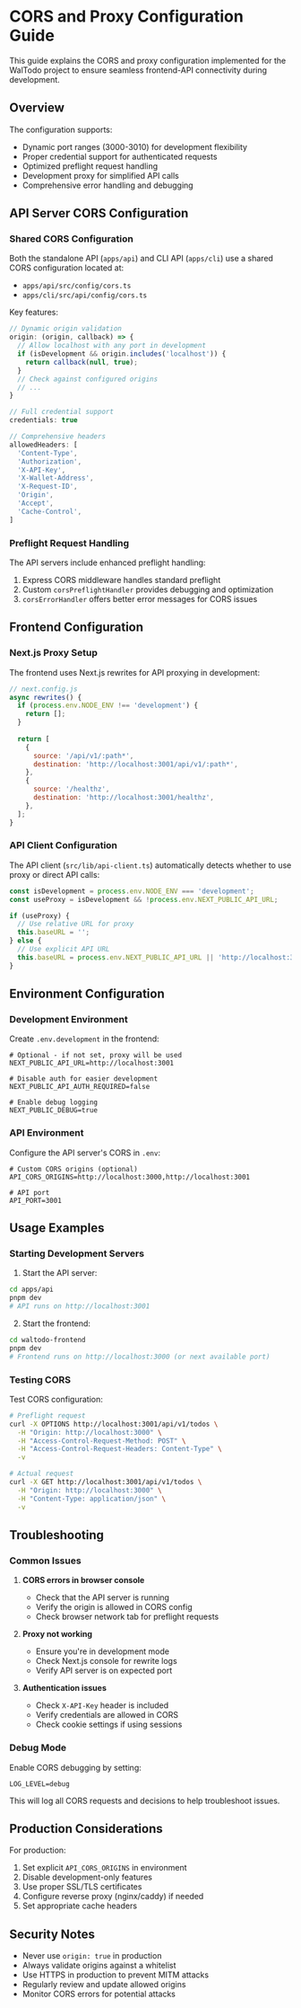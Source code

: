 # CORS and Proxy Configuration Guide

This guide explains the CORS and proxy configuration implemented for the WalTodo project to ensure seamless frontend-API connectivity during development.

## Overview

The configuration supports:
- Dynamic port ranges (3000-3010) for development flexibility
- Proper credential support for authenticated requests
- Optimized preflight request handling
- Development proxy for simplified API calls
- Comprehensive error handling and debugging

## API Server CORS Configuration

### Shared CORS Configuration

Both the standalone API (`apps/api`) and CLI API (`apps/cli`) use a shared CORS configuration located at:
- `apps/api/src/config/cors.ts`
- `apps/cli/src/api/config/cors.ts`

Key features:
```typescript
// Dynamic origin validation
origin: (origin, callback) => {
  // Allow localhost with any port in development
  if (isDevelopment && origin.includes('localhost')) {
    return callback(null, true);
  }
  // Check against configured origins
  // ...
}

// Full credential support
credentials: true

// Comprehensive headers
allowedHeaders: [
  'Content-Type',
  'Authorization',
  'X-API-Key',
  'X-Wallet-Address',
  'X-Request-ID',
  'Origin',
  'Accept',
  'Cache-Control',
]
```

### Preflight Request Handling

The API servers include enhanced preflight handling:
1. Express CORS middleware handles standard preflight
2. Custom `corsPreflightHandler` provides debugging and optimization
3. `corsErrorHandler` offers better error messages for CORS issues

## Frontend Configuration

### Next.js Proxy Setup

The frontend uses Next.js rewrites for API proxying in development:

```javascript
// next.config.js
async rewrites() {
  if (process.env.NODE_ENV !== 'development') {
    return [];
  }
  
  return [
    {
      source: '/api/v1/:path*',
      destination: 'http://localhost:3001/api/v1/:path*',
    },
    {
      source: '/healthz',
      destination: 'http://localhost:3001/healthz',
    },
  ];
}
```

### API Client Configuration

The API client (`src/lib/api-client.ts`) automatically detects whether to use proxy or direct API calls:

```typescript
const isDevelopment = process.env.NODE_ENV === 'development';
const useProxy = isDevelopment && !process.env.NEXT_PUBLIC_API_URL;

if (useProxy) {
  // Use relative URL for proxy
  this.baseURL = '';
} else {
  // Use explicit API URL
  this.baseURL = process.env.NEXT_PUBLIC_API_URL || 'http://localhost:3001';
}
```

## Environment Configuration

### Development Environment

Create `.env.development` in the frontend:
```env
# Optional - if not set, proxy will be used
NEXT_PUBLIC_API_URL=http://localhost:3001

# Disable auth for easier development
NEXT_PUBLIC_API_AUTH_REQUIRED=false

# Enable debug logging
NEXT_PUBLIC_DEBUG=true
```

### API Environment

Configure the API server's CORS in `.env`:
```env
# Custom CORS origins (optional)
API_CORS_ORIGINS=http://localhost:3000,http://localhost:3001

# API port
API_PORT=3001
```

## Usage Examples

### Starting Development Servers

1. Start the API server:
```bash
cd apps/api
pnpm dev
# API runs on http://localhost:3001
```

2. Start the frontend:
```bash
cd waltodo-frontend
pnpm dev
# Frontend runs on http://localhost:3000 (or next available port)
```

### Testing CORS

Test CORS configuration:
```bash
# Preflight request
curl -X OPTIONS http://localhost:3001/api/v1/todos \
  -H "Origin: http://localhost:3000" \
  -H "Access-Control-Request-Method: POST" \
  -H "Access-Control-Request-Headers: Content-Type" \
  -v

# Actual request
curl -X GET http://localhost:3001/api/v1/todos \
  -H "Origin: http://localhost:3000" \
  -H "Content-Type: application/json" \
  -v
```

## Troubleshooting

### Common Issues

1. **CORS errors in browser console**
   - Check that the API server is running
   - Verify the origin is allowed in CORS config
   - Check browser network tab for preflight requests

2. **Proxy not working**
   - Ensure you're in development mode
   - Check Next.js console for rewrite logs
   - Verify API server is on expected port

3. **Authentication issues**
   - Check `X-API-Key` header is included
   - Verify credentials are allowed in CORS
   - Check cookie settings if using sessions

### Debug Mode

Enable CORS debugging by setting:
```env
LOG_LEVEL=debug
```

This will log all CORS requests and decisions to help troubleshoot issues.

## Production Considerations

For production:
1. Set explicit `API_CORS_ORIGINS` in environment
2. Disable development-only features
3. Use proper SSL/TLS certificates
4. Configure reverse proxy (nginx/caddy) if needed
5. Set appropriate cache headers

## Security Notes

- Never use `origin: true` in production
- Always validate origins against a whitelist
- Use HTTPS in production to prevent MITM attacks
- Regularly review and update allowed origins
- Monitor CORS errors for potential attacks